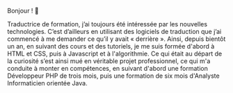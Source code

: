 Bonjour ! 👋

Traductrice de formation, j’ai toujours été intéressée par les nouvelles technologies. C’est d’ailleurs en utilisant des logiciels de traduction que j’ai commencé à me demander ce qu’il y avait « derrière ». Ainsi, depuis bientôt un an, en suivant des cours et des tutoriels, je me suis formée d'abord à HTML et CSS, puis à Javascript et à l'algorithmie. Ce qui était au départ de la curiosité s’est ainsi mué en véritable projet professionnel, ce qui m'a conduite à monter en compétences, en suivant d'abord une formation Développeur PHP de trois mois, puis une formation de six mois d'Analyste Informaticien orientée Java.
